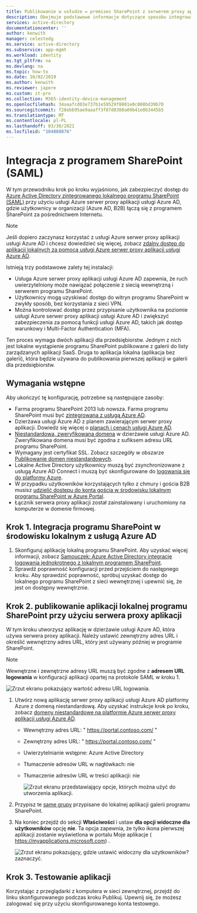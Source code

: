 ```yaml
---
title: Publikowanie w usłudze = premises SharePoint z serwerem proxy aplikacji — Azure AD
description: Obejmuje podstawowe informacje dotyczące sposobu integrowania lokalnego programu SharePoint z usługą Azure serwer proxy aplikacji usługi Azure AD dla języka SAML.
services: active-directory
documentationcenter: ''
author: kenwith
manager: celestedg
ms.service: active-directory
ms.subservice: app-mgmt
ms.workload: identity
ms.tgt_pltfrm: na
ms.devlang: na
ms.topic: how-to
ms.date: 10/02/2019
ms.author: kenwith
ms.reviewer: japere
ms.custom: it-pro
ms.collection: M365-identity-device-management
ms.openlocfilehash: 34aaafcd03e737b1e59529f8001e0c008bd39b70
ms.sourcegitcommit: f28ebb95ae9aaaff3f87d8388a09b41e0b3445b5
ms.translationtype: MT
ms.contentlocale: pl-PL
ms.lasthandoff: 03/30/2021
ms.locfileid: "104888876"
---
```

# <a name="integrate-with-sharepoint-saml"></a>Integracja z programem SharePoint (SAML)

W tym przewodniku krok po kroku wyjaśniono, jak zabezpieczyć dostęp do [Azure Active Directory zintegrowanego lokalnego programu SharePoint (SAML)](../saas-apps/sharepoint-on-premises-tutorial.md) przy użyciu usługi Azure serwer proxy aplikacji usługi Azure AD, gdzie użytkownicy w organizacji (Azure AD, B2B) łączą się z programem SharePoint za pośrednictwem Internetu.

> [!NOTE] 
> Jeśli dopiero zaczynasz korzystać z usługi Azure serwer proxy aplikacji usługi Azure AD i chcesz dowiedzieć się więcej, zobacz [zdalny dostęp do aplikacji lokalnych za pomocą usługi Azure serwer proxy aplikacji usługi Azure AD](./application-proxy.md).

Istnieją trzy podstawowe zalety tej instalacji:

- Usługa Azure serwer proxy aplikacji usługi Azure AD zapewnia, że ruch uwierzytelniony może nawiązać połączenie z siecią wewnętrzną i serwerem programu SharePoint.
- Użytkownicy mogą uzyskiwać dostęp do witryn programu SharePoint w zwykły sposób, bez korzystania z sieci VPN.
- Można kontrolować dostęp przez przypisanie użytkownika na poziomie usługi Azure serwer proxy aplikacji usługi Azure AD i zwiększyć zabezpieczenia za pomocą funkcji usługi Azure AD, takich jak dostęp warunkowy i Multi-Factor Authentication (MFA).

Ten proces wymaga dwóch aplikacji dla przedsiębiorstw. Jednym z nich jest lokalne wystąpienie programu SharePoint publikowane z galerii do listy zarządzanych aplikacji SaaS. Druga to aplikacja lokalna (aplikacja bez galerii), która będzie używana do publikowania pierwszej aplikacji w galerii dla przedsiębiorstw.

## <a name="prerequisites"></a>Wymagania wstępne

Aby ukończyć tę konfigurację, potrzebne są następujące zasoby:
 - Farma programu SharePoint 2013 lub nowsza. Farma programu SharePoint musi być [zintegrowana z usługą Azure AD](../saas-apps/sharepoint-on-premises-tutorial.md).
 - Dzierżawa usługi Azure AD z planem zawierającym serwer proxy aplikacji. Dowiedz się więcej o [planach i cenach usługi Azure AD](https://azure.microsoft.com/pricing/details/active-directory/).
 - [Niestandardowa, zweryfikowana domena](../fundamentals/add-custom-domain.md) w dzierżawie usługi Azure AD. Zweryfikowana domena musi być zgodna z sufiksem adresu URL programu SharePoint.
 - Wymagany jest certyfikat SSL. Zobacz szczegóły w obszarze [Publikowanie domen niestandardowych](./application-proxy-configure-custom-domain.md).
 - Lokalne Active Directory użytkownicy muszą być zsynchronizowane z usługą Azure AD Connect i muszą być skonfigurowane do [logowania się do platformy Azure](../hybrid/plan-connect-user-signin.md). 
 - W przypadku użytkowników korzystających tylko z chmury i gościa B2B musisz [udzielić dostępu do konta gościa w środowisku lokalnym programu SharePoint w Azure Portal](../saas-apps/sharepoint-on-premises-tutorial.md#grant-access-to-a-guest-account-to-sharepoint-on-premises-in-the-azure-portal).
 - Łącznik serwera proxy aplikacji został zainstalowany i uruchomiony na komputerze w domenie firmowej.


## <a name="step-1-integrate-sharepoint-on-premises-with-azure-ad"></a>Krok 1. Integracja programu SharePoint w środowisku lokalnym z usługą Azure AD 

1. Skonfiguruj aplikację lokalną programu SharePoint. Aby uzyskać więcej informacji, zobacz [Samouczek: Azure Active Directory integrację logowania jednokrotnego z lokalnym programem SharePoint](../saas-apps/sharepoint-on-premises-tutorial.md).
2. Sprawdź poprawność konfiguracji przed przejściem do następnego kroku. Aby sprawdzić poprawność, spróbuj uzyskać dostęp do lokalnego programu SharePoint z sieci wewnętrznej i upewnić się, że jest on dostępny wewnętrznie. 


## <a name="step-2-publish-the-sharepoint-on-premises-application-with-application-proxy"></a>Krok 2. publikowanie aplikacji lokalnej programu SharePoint przy użyciu serwera proxy aplikacji

W tym kroku utworzysz aplikację w dzierżawie usługi Azure AD, która używa serwera proxy aplikacji. Należy ustawić zewnętrzny adres URL i określić wewnętrzny adres URL, który jest używany później w programie SharePoint.

> [!NOTE] 
> Wewnętrzne i zewnętrzne adresy URL muszą być zgodne z **adresem URL logowania** w konfiguracji aplikacji opartej na protokole SAML w kroku 1.

   ![Zrzut ekranu pokazujący wartość adresu URL logowania.](./media/application-proxy-integrate-with-sharepoint-server/sso-url-saml.png)


 1. Utwórz nową aplikację serwer proxy aplikacji usługi Azure AD platformy Azure z domeną niestandardową. Aby uzyskać instrukcje krok po kroku, zobacz [domeny niestandardowe na platformie Azure serwer proxy aplikacji usługi Azure AD](./application-proxy-configure-custom-domain.md).

    - Wewnętrzny adres URL: " https://portal.contoso.com/ "
    - Zewnętrzny adres URL: " https://portal.contoso.com/ "
    - Uwierzytelnianie wstępne: Azure Active Directory
    - Tłumaczenie adresów URL w nagłówkach: nie
    - Tłumaczenie adresów URL w treści aplikacji: nie

        ![Zrzut ekranu przedstawiający opcje, których można użyć do utworzenia aplikacji.](./media/application-proxy-integrate-with-sharepoint-server/create-application-azure-active-directory.png)

2. Przypisz te [same grupy](../saas-apps/sharepoint-on-premises-tutorial.md#create-an-azure-ad-security-group-in-the-azure-portal) przypisane do lokalnej aplikacji galerii programu SharePoint.

3. Na koniec przejdź do sekcji **Właściwości** i ustaw **dla opcji widoczne dla użytkowników** opcję **nie**. Ta opcja zapewnia, że tylko ikona pierwszej aplikacji zostanie wyświetlona w portalu Moje aplikacje ( https://myapplications.microsoft.com) .

   ![Zrzut ekranu pokazujący, gdzie ustawić widoczny dla użytkowników? zaznaczyć.](./media/application-proxy-integrate-with-sharepoint-server/configure-properties.png)
 
## <a name="step-3-test-your-application"></a>Krok 3. Testowanie aplikacji

Korzystając z przeglądarki z komputera w sieci zewnętrznej, przejdź do linku skonfigurowanego podczas kroku Publikuj. Upewnij się, że możesz zalogować się przy użyciu skonfigurowanego konta testowego.